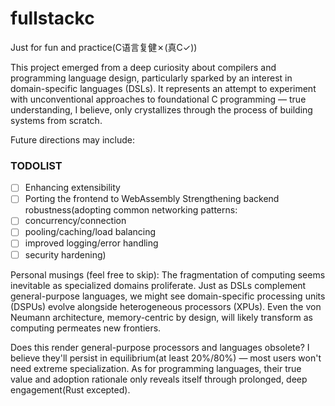 # fullstackc
Just for fun and practice(C语言复健✗(真C✓))

This project emerged from a deep curiosity about compilers and programming language design, particularly sparked by an interest in domain-specific languages (DSLs). It represents an attempt to experiment with unconventional approaches to foundational C programming — true understanding, I believe, only crystallizes through the process of building systems from scratch.

Future directions may include:

### TODOLIST
- [ ] Enhancing extensibility
- [ ] Porting the frontend to WebAssembly
Strengthening backend robustness(adopting common networking patterns:
- [ ] concurrency/connection
- [ ] pooling/caching/load balancing
- [ ] improved logging/error handling
- [ ] security hardening)

Personal musings (feel free to skip):
The fragmentation of computing seems inevitable as specialized domains proliferate. Just as DSLs complement general-purpose languages, we might see domain-specific processing units (DSPUs) evolve alongside heterogeneous processors (XPUs). Even the von Neumann architecture, memory-centric by design, will likely transform as computing permeates new frontiers.

Does this render general-purpose processors and languages obsolete? I believe they'll persist in equilibrium(at least 20%/80%) — most users won't need extreme specialization. As for programming languages, their true value and adoption rationale  only reveals itself through prolonged, deep engagement(Rust excepted).

